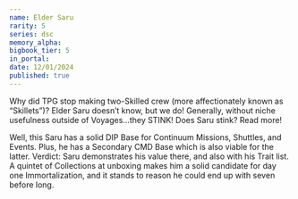```yaml
---
name: Elder Saru
rarity: 5
series: dsc
memory_alpha:
bigbook_tier: 5
in_portal:
date: 12/01/2024
published: true
---
```


Why did TPG stop making two-Skilled crew (more affectionately known as “Skillets”)? Elder Saru doesn’t know, but we do! Generally, without niche usefulness outside of Voyages…they STINK! Does Saru stink? Read more!

Well, this Saru has a solid DIP Base for Continuum Missions, Shuttles, and Events. Plus, he has a Secondary CMD Base which is also viable for the latter. Verdict: Saru demonstrates his value there, and also with his Trait list. A quintet of Collections at unboxing makes him a solid candidate for day one Immortalization, and it stands to reason he could end up with seven before long.
